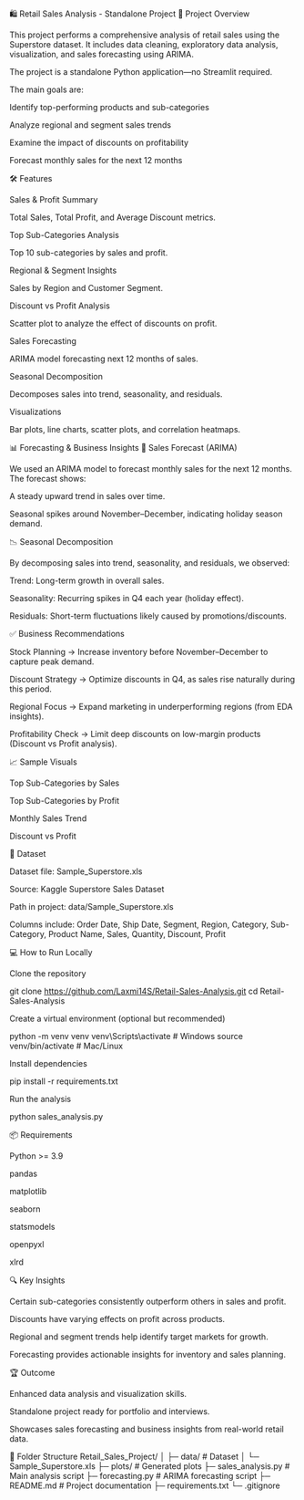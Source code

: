 🛍️ Retail Sales Analysis - Standalone Project
📌 Project Overview

This project performs a comprehensive analysis of retail sales using the Superstore dataset.
It includes data cleaning, exploratory data analysis, visualization, and sales forecasting using ARIMA.

The project is a standalone Python application—no Streamlit required.

The main goals are:

Identify top-performing products and sub-categories

Analyze regional and segment sales trends

Examine the impact of discounts on profitability

Forecast monthly sales for the next 12 months

🛠 Features

Sales & Profit Summary

Total Sales, Total Profit, and Average Discount metrics.

Top Sub-Categories Analysis

Top 10 sub-categories by sales and profit.

Regional & Segment Insights

Sales by Region and Customer Segment.

Discount vs Profit Analysis

Scatter plot to analyze the effect of discounts on profit.

Sales Forecasting

ARIMA model forecasting next 12 months of sales.

Seasonal Decomposition

Decomposes sales into trend, seasonality, and residuals.

Visualizations

Bar plots, line charts, scatter plots, and correlation heatmaps.

📊 Forecasting & Business Insights
🔮 Sales Forecast (ARIMA)

We used an ARIMA model to forecast monthly sales for the next 12 months.
The forecast shows:

A steady upward trend in sales over time.

Seasonal spikes around November–December, indicating holiday season demand.

📉 Seasonal Decomposition

By decomposing sales into trend, seasonality, and residuals, we observed:

Trend: Long-term growth in overall sales.

Seasonality: Recurring spikes in Q4 each year (holiday effect).

Residuals: Short-term fluctuations likely caused by promotions/discounts.

✅ Business Recommendations

Stock Planning → Increase inventory before November–December to capture peak demand.

Discount Strategy → Optimize discounts in Q4, as sales rise naturally during this period.

Regional Focus → Expand marketing in underperforming regions (from EDA insights).

Profitability Check → Limit deep discounts on low-margin products (Discount vs Profit analysis).

📈 Sample Visuals

Top Sub-Categories by Sales


Top Sub-Categories by Profit


Monthly Sales Trend


Discount vs Profit


📝 Dataset

Dataset file: Sample_Superstore.xls

Source: Kaggle Superstore Sales Dataset

Path in project: data/Sample_Superstore.xls

Columns include: Order Date, Ship Date, Segment, Region, Category, Sub-Category, Product Name, Sales, Quantity, Discount, Profit

💻 How to Run Locally

Clone the repository

git clone https://github.com/Laxmi14S/Retail-Sales-Analysis.git
cd Retail-Sales-Analysis


Create a virtual environment (optional but recommended)

python -m venv venv
venv\Scripts\activate      # Windows
source venv/bin/activate   # Mac/Linux


Install dependencies

pip install -r requirements.txt


Run the analysis

python sales_analysis.py

📦 Requirements

Python >= 3.9

pandas

matplotlib

seaborn

statsmodels

openpyxl

xlrd

🔍 Key Insights

Certain sub-categories consistently outperform others in sales and profit.

Discounts have varying effects on profit across products.

Regional and segment trends help identify target markets for growth.

Forecasting provides actionable insights for inventory and sales planning.

🏆 Outcome

Enhanced data analysis and visualization skills.

Standalone project ready for portfolio and interviews.

Showcases sales forecasting and business insights from real-world retail data.

📂 Folder Structure
Retail_Sales_Project/
│
├─ data/                  # Dataset
│   └─ Sample_Superstore.xls
├─ plots/                 # Generated plots
├─ sales_analysis.py       # Main analysis script
├─ forecasting.py          # ARIMA forecasting script
├─ README.md               # Project documentation
├─ requirements.txt
└─ .gitignore